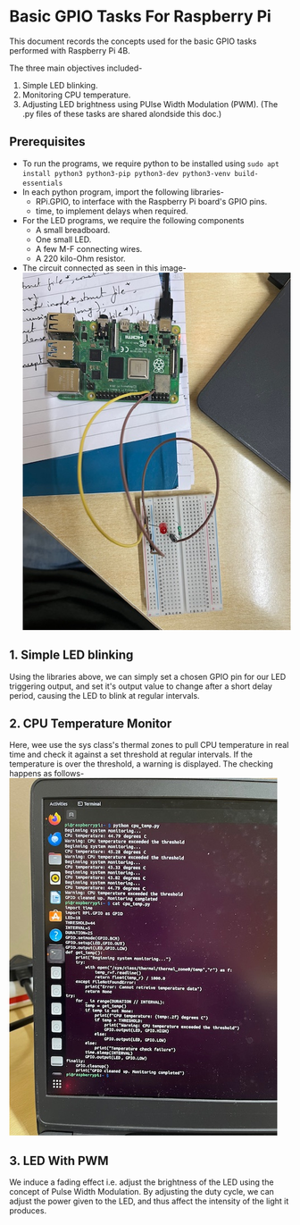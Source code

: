 # Basic GPIO Tasks For Raspberry Pi

This document records the concepts used for the basic GPIO tasks performed with Raspberry Pi 4B.

The three main objectives included-
1. Simple LED blinking.
2. Monitoring CPU temperature.
3. Adjusting LED brightness using PUlse Width Modulation (PWM).
(The .py files of these tasks are shared alondside this doc.)

## Prerequisites
- To run the programs, we require python to be installed using `sudo apt install python3 python3-pip python3-dev python3-venv build-essentials`
- In each python program, import the following libraries-
  * RPi.GPIO, to interface with the Raspberry Pi board's GPIO pins.
  * time, to implement delays when required.
- For the LED programs, we require the following components
  * A small breadboard.
  * One small LED.
  * A few M-F connecting wires.
  * A 220 kilo-Ohm resistor.
- The circuit connected as seen in this image-
![Circuit](Circuit.jpeg)
 

## 1. Simple LED blinking
Using the libraries above, we can simply set a chosen GPIO pin for our LED triggering output, and set it's output value to change after a short delay period, causing the LED to blink at regular intervals.

## 2. CPU Temperature Monitor
Here, wee use the sys class's thermal zones to pull CPU temperature in real time and check it against a set threshold at regular intervals. If the temperature is over the threshold, a warning is displayed. The checking happens as follows-
![Temp Monitor](cpu_temp_op.jpeg)

## 3. LED With PWM
We induce a fading effect i.e. adjust the brightness of the LED using the concept of Pulse Width Modulation. By adjusting the duty cycle, we can adjust the power given to the LED, and thus affect the intensity of the light it produces.
